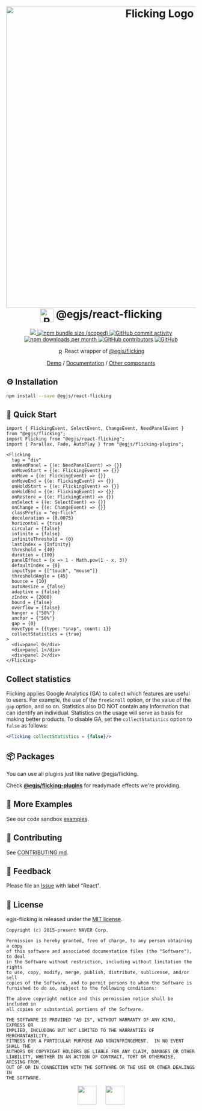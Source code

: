 <h1 align=center>
  <img width="800" alt="Flicking Logo" src="https://naver.github.io/egjs-flicking/images/flicking.svg"><br/>
  <img alt="React" src="https://naver.github.io/egjs-flicking/images/react.svg" width="36" valign="middle">
  @egjs/react-flicking
</h1>

<p align=center>
  <a href="https://www.npmjs.com/package/@egjs/react-flicking" target="_blank">
    <img src="https://img.shields.io/npm/v/@egjs/react-flicking.svg?style=flat-square&color=00d8ff&label=version&logo=NPM">
  </a>
  <a href="https://www.npmjs.com/package/@egjs/react-flicking" target="_blank">
    <img alt="npm bundle size (scoped)" src="https://img.shields.io/bundlephobia/minzip/@egjs/react-flicking.svg?style=flat-square&label=%F0%9F%92%BE%20gzipped&color=007acc">
  </a>
  <a href="https://github.com/naver/egjs-flicking/graphs/commit-activity">
    <img alt="GitHub commit activity" src="https://img.shields.io/github/commit-activity/m/naver/egjs-flicking.svg?style=flat-square&label=%E2%AC%86%20commits&color=08CE5D">
  </a>
  <a href="https://www.npmjs.com/package/@egjs/react-flicking" target="_blank">
    <img src="https://img.shields.io/npm/dm/@egjs/react-flicking.svg?style=flat-square&label=%E2%AC%87%20downloads&color=08CE5D" alt="npm downloads per month">
  </a>
  <a href="https://github.com/naver/egjs-flicking/graphs/contributors" target="_blank">
    <img alt="GitHub contributors" src="https://img.shields.io/github/contributors/naver/egjs-flicking.svg?label=%F0%9F%91%A5%20contributors&style=flat-square&color=08CE5D"></a>
  <a href="https://github.com/naver/egjs-flicking/blob/master/LICENSE" target="_blank">
    <img alt="GitHub" src="https://img.shields.io/github/license/naver/egjs-flicking.svg?style=flat-square&label=%F0%9F%93%9C%20license&color=08CE5D">
  </a>
</p>

<p align=center>
  <img alt="React" src="https://naver.github.io/egjs-flicking/images/react.svg" width="15" valign="middle"> React wrapper of <a href="https://github.com/naver/egjs-flicking">@egjs/flicking</a>
</p>

<p align=center>
  <a href="https://naver.github.io/egjs-flicking/">Demo</a> / <a href="https://naver.github.io/egjs-flicking/release/latest/doc/index.html">Documentation</a> / <a href="https://naver.github.io/egjs/" />Other components</a>
</p>

## ⚙️ Installation
```sh
npm install --save @egjs/react-flicking
```

## 🏃 Quick Start
```tsx
import { FlickingEvent, SelectEvent, ChangeEvent, NeedPanelEvent } from "@egjs/flicking";
import Flicking from "@egjs/react-flicking";
import { Parallax, Fade, AutoPlay } from "@egjs/flicking-plugins";

<Flicking
  tag = "div"
  onNeedPanel = {(e: NeedPanelEvent) => {}}
  onMoveStart = {(e: FlickingEvent) => {}}
  onMove = {(e: FlickingEvent) => {}}
  onMoveEnd = {(e: FlickingEvent) => {}}
  onHoldStart = {(e: FlickingEvent) => {}}
  onHoldEnd = {(e: FlickingEvent) => {}}
  onRestore = {(e: FlickingEvent) => {}}
  onSelect = {(e: SelectEvent) => {}}
  onChange = {(e: ChangeEvent) => {}}
  classPrefix = "eg-flick"
  deceleration = {0.0075}
  horizontal = {true}
  circular = {false}
  infinite = {false}
  infiniteThreshold = {0}
  lastIndex = {Infinity}
  threshold = {40}
  duration = {100}
  panelEffect = {x => 1 - Math.pow(1 - x, 3)}
  defaultIndex = {0}
  inputType = {["touch", "mouse"]}
  thresholdAngle = {45}
  bounce = {10}
  autoResize = {false}
  adaptive = {false}
  zIndex = {2000}
  bound = {false}
  overflow = {false}
  hanger = {"50%"}
  anchor = {"50%"}
  gap = {0}
  moveType = {{type: "snap", count: 1}}
  collectStatistics = {true}
>
  <div>panel 0</div>
  <div>panel 1</div>
  <div>panel 2</div>
</Flicking>
```

## Collect statistics

Flicking applies Google Analytics (GA) to collect which features are useful to users. For example, the use of the `freeScroll` option, or the value of the `gap` option, and so on. Statistics also DO NOT contain any information that can identify an individual. Statistics on the usage will serve as basis for making better products. To disable GA, set the `collectStatistics` option to `false` as follows:

```jsx
<Flicking collectStatistics = {false}/>
```


## 📦 Packages
You can use all plugins just like native @egjs/flicking.

Check [**@egjs/flicking-plugins**](https://github.com/naver/egjs-flicking-plugins) for readymade effects we're providing.

## 📖 More Examples
See our code sandbox [examples](https://codesandbox.io/s/react-flicking-examples-rnqm8).

## 🙌 Contributing
See [CONTRIBUTING.md](https://github.com/naver/egjs-flicking/blob/master/CONTRIBUTING.md).

## 📝 Feedback
Please file an [Issue](https://github.com/naver/egjs-flicking/issues) with label "React".

## 📜 License
egjs-flicking is released under the [MIT license](http://naver.github.io/egjs/license.txt).

```
Copyright (c) 2015-present NAVER Corp.

Permission is hereby granted, free of charge, to any person obtaining a copy
of this software and associated documentation files (the "Software"), to deal
in the Software without restriction, including without limitation the rights
to use, copy, modify, merge, publish, distribute, sublicense, and/or sell
copies of the Software, and to permit persons to whom the Software is
furnished to do so, subject to the following conditions:

The above copyright notice and this permission notice shall be included in
all copies or substantial portions of the Software.

THE SOFTWARE IS PROVIDED "AS IS", WITHOUT WARRANTY OF ANY KIND, EXPRESS OR
IMPLIED, INCLUDING BUT NOT LIMITED TO THE WARRANTIES OF MERCHANTABILITY,
FITNESS FOR A PARTICULAR PURPOSE AND NONINFRINGEMENT.  IN NO EVENT SHALL THE
AUTHORS OR COPYRIGHT HOLDERS BE LIABLE FOR ANY CLAIM, DAMAGES OR OTHER
LIABILITY, WHETHER IN AN ACTION OF CONTRACT, TORT OR OTHERWISE, ARISING FROM,
OUT OF OR IN CONNECTION WITH THE SOFTWARE OR THE USE OR OTHER DEALINGS IN
THE SOFTWARE.
```

<p align=center>
  <a href="https://naver.github.io/egjs/"><img height="50" src="https://naver.github.io/egjs/img/logotype1_black.svg" ></a>&nbsp;&nbsp;&nbsp;&nbsp;&nbsp;&nbsp;<a href="https://github.com/naver"><img height="50" src="https://naver.github.io/OpenSourceGuide/book/assets/naver_logo.png" /></a>
</p>
